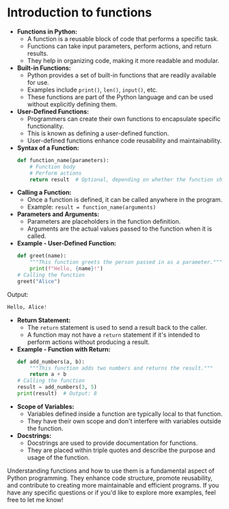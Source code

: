 # Introduction to functions

- **Functions in Python:**
	- A function is a reusable block of code that performs a specific task.
	- Functions can take input parameters, perform actions, and return results.
	- They help in organizing code, making it more readable and modular.
- **Built-in Functions:**
	- Python provides a set of built-in functions that are readily available for use.
	- Examples include `print()`, `len()`, `input()`, etc.
	- These functions are part of the Python language and can be used without explicitly defining them.
- **User-Defined Functions:**
	- Programmers can create their own functions to encapsulate specific functionality.
	- This is known as defining a user-defined function.
	- User-defined functions enhance code reusability and maintainability.
- **Syntax of a Function:**
  ```python
  def function_name(parameters):
      # Function body
      # Perform actions
      return result  # Optional, depending on whether the function should return a value
  ```
- **Calling a Function:**
	- Once a function is defined, it can be called anywhere in the program.
	- Example: `result = function_name(arguments)`
- **Parameters and Arguments:**
	- Parameters are placeholders in the function definition.
	- Arguments are the actual values passed to the function when it is called.
- **Example - User-Defined Function:**
  ```python
  def greet(name):
      """This function greets the person passed in as a parameter."""
      print(f"Hello, {name}!")
  # Calling the function
  greet("Alice")
  ```
Output:
```python
Hello, Alice!
```
- **Return Statement:**
	- The `return` statement is used to send a result back to the caller.
	- A function may not have a `return` statement if it's intended to perform actions without producing a result.
- **Example - Function with Return:**
  ```python
  def add_numbers(a, b):
      """This function adds two numbers and returns the result."""
      return a + b
  # Calling the function
  result = add_numbers(3, 5)
  print(result)  # Output: 8
  ```
- **Scope of Variables:**
	- Variables defined inside a function are typically local to that function.
	- They have their own scope and don't interfere with variables outside the function.
- **Docstrings:**
	- Docstrings are used to provide documentation for functions.
	- They are placed within triple quotes and describe the purpose and usage of the function.

Understanding functions and how to use them is a fundamental aspect of Python programming. They enhance code structure, promote reusability, and contribute to creating more maintainable and efficient programs. If you have any specific questions or if you'd like to explore more examples, feel free to let me know!